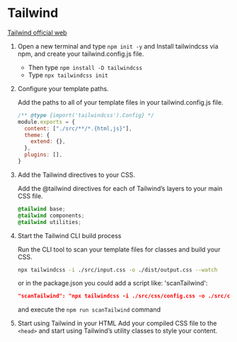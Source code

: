 # Tailwind

[Tailwind official web](https://tailwindcss.com/)

1. Open a new terminal and type `npm init -y` and Install tailwindcss via npm, and create your tailwind.config.js file.
    - Then type `npm install -D tailwindcss`
    - Type `npx tailwindcss init`
2. Configure your template paths.

    Add the paths to all of your template files in your tailwind.config.js file.

    ```javascript
    /** @type {import('tailwindcss').Config} */
    module.exports = {
      content: ["./src/**/*.{html,js}"],
      theme: {
        extend: {},
      },
      plugins: [],
    }
    ```

3. Add the Tailwind directives to your CSS.
  
    Add the @tailwind directives for each of Tailwind’s layers to your main CSS file.

    ```css
    @tailwind base;
    @tailwind components;
    @tailwind utilities;
    ```

4. Start the Tailwind CLI build process

    Run the CLI tool to scan your template files for classes and build your CSS.

    ```bash
    npx tailwindcss -i ./src/input.css -o ./dist/output.css --watch
    ```

    or in the package.json you could add a script like: 'scanTailwind':

    ```json
    "scanTailwind": "npx tailwindcss -i ./src/css/config.css -o ./src/css/styles.css --watch"
    ```

    and execute the `npm run scanTailwind` command

5. Start using Tailwind in your HTML Add your compiled CSS file to the `<head>` and start using Tailwind’s utility classes to style your content.
